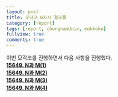 ```yaml
---
layout: post
title: 모각코 6차시 결과물
category: [report]
tags: [report, chungnamUniv, mokkoko]
fullview: true
comments: true
---
```

이번 모각코를 진행하면서 다음 사항을 진행했다.  
**[15649. N과 M(1)](https://fault2000.github.io/algorithm/2022/02/08/baekjoon-15649.html)**  
**[15649. N과 M(2)](https://fault2000.github.io/algorithm/2022/02/08/baekjoon-15650.html)**  
**[15649. N과 M(3)](https://fault2000.github.io/algorithm/2022/02/08/baekjoon-15651.html)**  
**[15649. N과 M(4)](https://fault2000.github.io/algorithm/2022/02/08/baekjoon-15652.html)**
